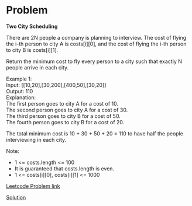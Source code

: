 # Problem
__Two City Scheduling__

There are 2N people a company is planning to interview. The cost of flying the i-th person to city A is costs[i][0], and the cost of flying the i-th person to city B is costs[i][1].

Return the minimum cost to fly every person to a city such that exactly N people arrive in each city.

Example 1:<br>
Input: [[10,20],[30,200],[400,50],[30,20]]<br>
Output: 110<br>
Explanation: <br>
The first person goes to city A for a cost of 10.<br>
The second person goes to city A for a cost of 30.<br>
The third person goes to city B for a cost of 50.<br>
The fourth person goes to city B for a cost of 20.<br>

The total minimum cost is 10 + 30 + 50 + 20 = 110 to have half the people interviewing in each city.
 
Note:<br>
* 1 <= costs.length <= 100
* It is guaranteed that costs.length is even.
* 1 <= costs[i][0], costs[i][1] <= 1000

[Leetcode Problem link](https://leetcode.com/explore/challenge/card/june-leetcoding-challenge/539/week-1-june-1st-june-7th/3349/)

[Solution](https://github.com/DhanabalShanmugam/Leet-Code-30-Days-Challenge/blob/master/Jun2020/Week1/Day_3/Solution.py)


